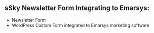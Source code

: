 ## sSky Newsletter Form Integrating to Emarsys:
- Newsletter Form
- WordPress Custom Form integrated to Emarsys marketing software
